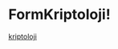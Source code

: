 # FormKriptoloji!
[kriptoloji](https://user-images.githubusercontent.com/65310334/168261498-9242d363-16b4-4a49-9f34-c1bb8109f359.PNG)
